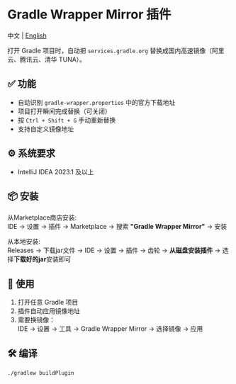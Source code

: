 # Gradle Wrapper Mirror 插件

中文 | [English](Readme_en.md)

打开 Gradle 项目时，自动把 `services.gradle.org` 替换成国内高速镜像（阿里云、腾讯云、清华 TUNA）。

## ✅ 功能
- 自动识别 `gradle-wrapper.properties` 中的官方下载地址
- 项目打开瞬间完成替换（可关闭）
- 按 `Ctrl + Shift + G` 手动重新替换
- 支持自定义镜像地址

## ⚙️ 系统要求
- IntelliJ IDEA 2023.1 及以上

## 📦 安装
从Marketplace商店安装:  
IDE → 设置 → 插件 → Marketplace → 搜索 **"Gradle Wrapper Mirror"** → 安装    

从本地安装:  
Releases → 下载jar文件 → IDE → 设置 → 插件 → 齿轮 → **从磁盘安装插件** → 选择**下载好的jar**安装即可

## 🚀 使用
1. 打开任意 Gradle 项目
2. 插件自动应用镜像地址
3. 需要换镜像：  
   IDE → 设置 → 工具 → Gradle Wrapper Mirror → 选择镜像 → 应用

## 🛠️ 编译
```bash
./gradlew buildPlugin
